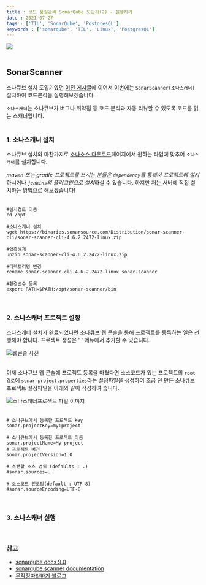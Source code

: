 ```yaml
---
title : 코드 품질관리 SonarQube 도입기(2) - 실행하기
date : 2021-07-27
tags : ['TIL', 'SonarQube', 'PostgresQL']
keywords : ['sonarqube', 'TIL', 'Linux', 'PostgresQL']
---
```


![](https://media.vlpt.us/images/3rd-big/post/6304e3ad-127b-4392-8a0b-da0c942bb556/sonarqube-logo@2x.png)
<br/><br/>

## SonarScanner 

소나큐브 설치 도입기였던 [이전 게시글](https://didue.github.io/sonarqube-first/)에 이어서 이번에는 `SonarScanner(소나스캐너)` 설치하여 코드분석을 실행해보겠습니다.
<br/>

`소나스캐너`는 소나큐브가 버그나 취약점 등 코드 분석과 자동 리뷰할 수 있도록 코드를 읽는 스캐너입니다. 
<br/><br/>

### 1. 소나스캐너 설치

소나큐브 설치와 마찬가지로 [소나소스 다운로드](https://docs.sonarqube.org/latest/analysis/scan/sonarscanner/)페이지에서 원하는 타입에 맞추어 `소나스캐너`를 설치합니다. 

*maven 또는 gradle 프로젝트를 쓰시는 분들은 `dependency`를 통해서 프로젝트에 설치*하시거나 *`jenkins`의 플러그인으로 설치*하실 수 있습니다. 하지만 저는 서버에 직접 설치하는 방법으로 해보겠습니다!
<br/><br/>

```shell
#설치경로 이동
cd /opt

#소나스캐너 설치 
wget https://binaries.sonarsource.com/Distribution/sonar-scanner-cli/sonar-scanner-cli-4.6.2.2472-linux.zip

#압축해제
unzip sonar-scanner-cli-4.6.2.2472-linux.zip

#디렉토리명 변경
rename sonar-scanner-cli-4.6.2.2472-linux sonar-scanner

#환경변수 등록
export PATH=$PATH:/opt/sonar-scanner/bin
```
<br/>

### 2. 소나스캐너 프로젝트 설정
소나스캐너 설치가 완료되었다면 소나큐브 웹 콘솔을 통해 프로젝트를 등록하는 일은 선행해야 합니다. 프로젝트 생성은 ' ' 메뉴에서 추가할 수 있습니다.

![웹콘솔 사진]()
<br/><br/>

이제 소나큐브 웹 콘솔에 프로젝트 등록을 마쳤다면 소스코드가 있는 프로젝트의 `root 경로`에 `sonar-project.properties`라는 설정파일을 생성하여 조금 전 만든 소나큐브 프로젝트 설정파일을 아래와 같이 작성하여 줍니다.

![소나스캐너프로젝트 파일 이미지]()
<br/><br/>

```shell
# 소나큐브에서 등록한 프로젝트 key
sonar.projectKey=my:project

# 소나큐브에서 등록한 프로젝트 이름
sonar.projectName=My project
# 프로젝트 버전
sonar.projectVersion=1.0
 
# 스캔할 소스 범위 (defaults : .)
#sonar.sources=.
 
# 소스코드 인코딩(default : UTF-8)
#sonar.sourceEncoding=UTF-8
```
<br/>

### 3. 소나스캐너 실행
<br/>

### 참고

- [sonarqube docs 9.0](https://docs.sonarqube.org/latest/analysis/scan/sonarscanner-for-jenkins/)
- [sonarqube scanner documentation](https://plugins.jenkins.io/sonar/)
- [무작정따라하기 블로그](https://dololgun.github.io/sonarqube/sonarqube/)